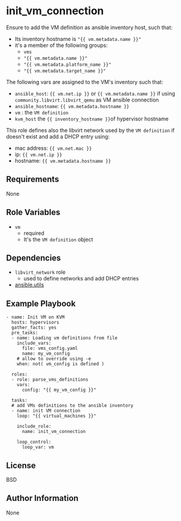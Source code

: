 init_vm_connection
=========

Ensure to add the VM definition as ansible inventory host, such that:

- Its inventory hostname is `"{{ vm.metadata.name }}"`
- it's a member of the following groups:
  - `vms`
  - `"{{ vm.metadata.name }}"`
  - `"{{ vm.metadata.platform_name }}"`
  - `"{{ vm.metadata.target_name }}"`

The following vars are assigned to the VM's inventory such that:
- `ansible_host`: `{{ vm.net.ip }}` or `{{ vm.metadata.name }}` if using `community.libvirt.libvirt_qemu` as VM ansible connection
- `ansible_hostname`: `{{ vm.metadata.hostname }}`
- `vm` : the `VM definition`
- `kvm_host` the `{{ inventory_hostname }}`of hypervisor hostname

This role defines also the libvirt network used by the `VM definition` if doesn't exist and add a DHCP entry using:
- mac address: `{{ vm.net.mac }}`
- ip: `{{ vm.net.ip }}`
- hostname: `{{ vm.metadata.hostname }}`

Requirements
------------
None

Role Variables
--------------
- `vm`
  - required
  - It's the `VM definition` object

Dependencies
------------

- `libvirt_network` role
  - used to define networks and add DHCP entries
- [ansible.utils](https://galaxy.ansible.com/ansible/utils)

Example Playbook
----------------

```
- name: Init VM on KVM
  hosts: hypervisors
  gather_facts: yes
  pre_tasks:
  - name: Loading vm definitions from file
    include_vars:
      file: vms_config.yaml
      name: my_vm_config
    # allow to override using -e
    when: not( vm_config is defined ) 
  
  roles:
  - role: parse_vms_definitions
    vars:
      config: "{{ my_vm_config }}"
  
  tasks:  
  # add VMs definitions to the ansible inventory
  - name: init VM connection
    loop: "{{ virtual_machines }}"

    include_role:
      name: init_vm_connection
    
    loop_control:
      loop_var: vm

```

License
-------

BSD

Author Information
------------------

None
